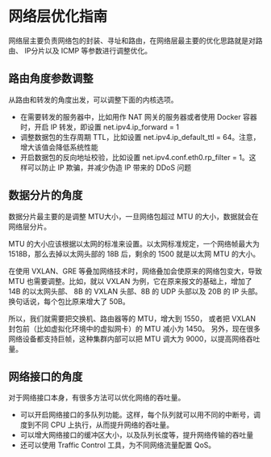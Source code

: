 # 网络层优化指南

网络层主要负责网络包的封装、寻址和路由，在网络层最主要的优化思路就是对路由、 IP分片以及 ICMP 等参数进行调整优化。

## 路由角度参数调整

从路由和转发的角度出发，可以调整下面的内核选项。

- 在需要转发的服务器中，比如用作 NAT 网关的服务器或者使用 Docker 容器时，开启 IP 转发，即设置 net.ipv4.ip_forward = 1
- 调整数据包的生存周期 TTL，比如设置 net.ipv4.ip_default_ttl = 64。注意，增大该值会降低系统性能
- 开启数据包的反向地址校验，比如设置 net.ipv4.conf.eth0.rp_filter = 1。这样可以防止 IP 欺骗，并减少伪造 IP 带来的 DDoS 问题

## 数据分片的角度

数据分片最主要的是调整 MTU大小，一旦网络包超过 MTU 的大小，数据就会在网络层分片。

MTU 的大小应该根据以太网的标准来设置。以太网标准规定，一个网络帧最大为 1518B，那么去掉以太网头部的 18B 后，剩余的 1500 就是以太网 MTU 的大小。

在使用 VXLAN、GRE 等叠加网络技术时，网络叠加会使原来的网络包变大，导致 MTU 也需要调整。比如，就以 VXLAN 为例，它在原来报文的基础上，增加了 14B 的以太网头部、 8B 的 VXLAN 头部、8B 的 UDP 头部以及 20B 的 IP 头部。换句话说，每个包比原来增大了 50B。

所以，我们就需要把交换机、路由器等的 MTU，增大到 1550， 或者把 VXLAN 封包前（比如虚拟化环境中的虚拟网卡）的 MTU 减小为 1450。 另外，现在很多网络设备都支持巨帧，这种集群内部可以把 MTU 调大为 9000，以提高网络吞吐量。

## 网络接口的角度

对于网络接口本身，有很多方法可以优化网络的吞吐量。

- 可以开启网络接口的多队列功能。这样，每个队列就可以用不同的中断号，调度到不同 CPU 上执行，从而提升网络的吞吐量。
- 可以增大网络接口的缓冲区大小，以及队列长度等，提升网络传输的吞吐量
- 还可以使用 Traffic Control 工具，为不同网络流量配置 QoS。
